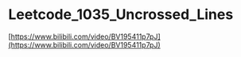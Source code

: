 # Leetcode_1035_Uncrossed_Lines

[https://www.bilibili.com/video/BV195411p7pJ](https://www.bilibili.com/video/BV195411p7pJ)